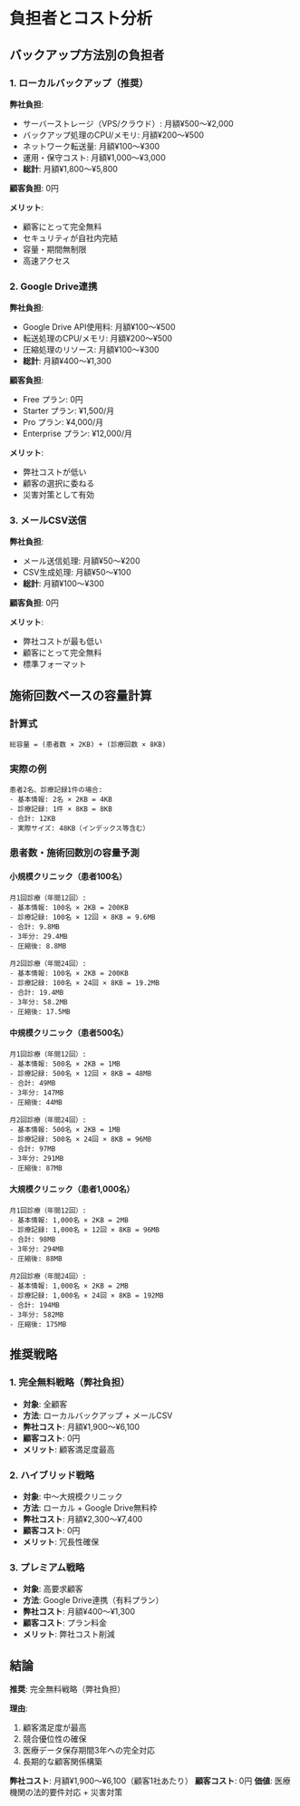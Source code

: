 # 負担者とコスト分析

## バックアップ方法別の負担者

### **1. ローカルバックアップ（推奨）**

**弊社負担**:
- サーバーストレージ（VPS/クラウド）: 月額¥500〜¥2,000
- バックアップ処理のCPU/メモリ: 月額¥200〜¥500
- ネットワーク転送量: 月額¥100〜¥300
- 運用・保守コスト: 月額¥1,000〜¥3,000
- **総計**: 月額¥1,800〜¥5,800

**顧客負担**: 0円

**メリット**:
- 顧客にとって完全無料
- セキュリティが自社内完結
- 容量・期間無制限
- 高速アクセス

### **2. Google Drive連携**

**弊社負担**:
- Google Drive API使用料: 月額¥100〜¥500
- 転送処理のCPU/メモリ: 月額¥200〜¥500
- 圧縮処理のリソース: 月額¥100〜¥300
- **総計**: 月額¥400〜¥1,300

**顧客負担**:
- Free プラン: 0円
- Starter プラン: ¥1,500/月
- Pro プラン: ¥4,000/月
- Enterprise プラン: ¥12,000/月

**メリット**:
- 弊社コストが低い
- 顧客の選択に委ねる
- 災害対策として有効

### **3. メールCSV送信**

**弊社負担**:
- メール送信処理: 月額¥50〜¥200
- CSV生成処理: 月額¥50〜¥100
- **総計**: 月額¥100〜¥300

**顧客負担**: 0円

**メリット**:
- 弊社コストが最も低い
- 顧客にとって完全無料
- 標準フォーマット

## 施術回数ベースの容量計算

### **計算式**
```
総容量 = (患者数 × 2KB) + (診療回数 × 8KB)
```

### **実際の例**
```
患者2名、診療記録1件の場合:
- 基本情報: 2名 × 2KB = 4KB
- 診療記録: 1件 × 8KB = 8KB
- 合計: 12KB
- 実際サイズ: 48KB（インデックス等含む）
```

### **患者数・施術回数別の容量予測**

#### **小規模クリニック（患者100名）**
```
月1回診療（年間12回）:
- 基本情報: 100名 × 2KB = 200KB
- 診療記録: 100名 × 12回 × 8KB = 9.6MB
- 合計: 9.8MB
- 3年分: 29.4MB
- 圧縮後: 8.8MB

月2回診療（年間24回）:
- 基本情報: 100名 × 2KB = 200KB
- 診療記録: 100名 × 24回 × 8KB = 19.2MB
- 合計: 19.4MB
- 3年分: 58.2MB
- 圧縮後: 17.5MB
```

#### **中規模クリニック（患者500名）**
```
月1回診療（年間12回）:
- 基本情報: 500名 × 2KB = 1MB
- 診療記録: 500名 × 12回 × 8KB = 48MB
- 合計: 49MB
- 3年分: 147MB
- 圧縮後: 44MB

月2回診療（年間24回）:
- 基本情報: 500名 × 2KB = 1MB
- 診療記録: 500名 × 24回 × 8KB = 96MB
- 合計: 97MB
- 3年分: 291MB
- 圧縮後: 87MB
```

#### **大規模クリニック（患者1,000名）**
```
月1回診療（年間12回）:
- 基本情報: 1,000名 × 2KB = 2MB
- 診療記録: 1,000名 × 12回 × 8KB = 96MB
- 合計: 98MB
- 3年分: 294MB
- 圧縮後: 88MB

月2回診療（年間24回）:
- 基本情報: 1,000名 × 2KB = 2MB
- 診療記録: 1,000名 × 24回 × 8KB = 192MB
- 合計: 194MB
- 3年分: 582MB
- 圧縮後: 175MB
```

## 推奨戦略

### **1. 完全無料戦略（弊社負担）**
- **対象**: 全顧客
- **方法**: ローカルバックアップ + メールCSV
- **弊社コスト**: 月額¥1,900〜¥6,100
- **顧客コスト**: 0円
- **メリット**: 顧客満足度最高

### **2. ハイブリッド戦略**
- **対象**: 中〜大規模クリニック
- **方法**: ローカル + Google Drive無料枠
- **弊社コスト**: 月額¥2,300〜¥7,400
- **顧客コスト**: 0円
- **メリット**: 冗長性確保

### **3. プレミアム戦略**
- **対象**: 高要求顧客
- **方法**: Google Drive連携（有料プラン）
- **弊社コスト**: 月額¥400〜¥1,300
- **顧客コスト**: プラン料金
- **メリット**: 弊社コスト削減

## 結論

**推奨**: 完全無料戦略（弊社負担）

**理由**:
1. 顧客満足度が最高
2. 競合優位性の確保
3. 医療データ保存期間3年への完全対応
4. 長期的な顧客関係構築

**弊社コスト**: 月額¥1,900〜¥6,100（顧客1社あたり）
**顧客コスト**: 0円
**価値**: 医療機関の法的要件対応 + 災害対策

